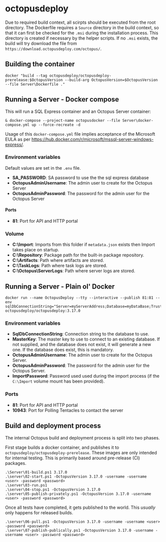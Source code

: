# octopusdeploy

Due to required build context, all scirpts should be executed from the root directory. The Dockerfile requires a `Source` directory in the build context, so that it can first be checked for the `.msi` during the installation process. This directory is created if necessary by the helper scripts. If no `.msi` exists, the build will try download the file from `https://download.octopusdeploy.com/octopus/`.

## Building the container

```plaintext
docker "build --tag octopusdeploy/octopusdeploy-prerelease:$OctopusVersion --build-arg OctopusVersion=$OctopusVersion --file Server\Dockerfile ."
```

## Running a Server - Docker compose

This will run a SQL Express container and an Octopus Server container:

```plaintext
& docker-compose --project-name octopusdocker --file Server\docker-compose.yml up --force-recreate -d
```

Usage of this `docker-compose.yml` file implies acceptance of the Microsoft EULA as per https://hub.docker.com/r/microsoft/mssql-server-windows-express/.

### Environment variables

Default values are set in the `.env` file.

- **SA_PASSWORD**: SA password to use the the sql express database
- **OctopusAdminUsername**: The admin user to create for the Octopus Server
- **OctopusAdminPassword**: The password for the admin user for the Octopus Server

#### Ports

- **81**: Port for API and HTTP portal

### Volume

- **C:\Import**: Imports from this folder if `metadata.json` exists then Import takes place on startup.
- **C:\Repository**: Package path for the built-in package repository.
- **C:\Artifacts**: Path where artifacts are stored.
- **C:\TaskLogs**: Path where task logs are stored.
- **C:\Octopus\ServerLogs**: Path where server logs are stored.

## Running a Server - Plain ol' Docker

```plaintext
docker run --name OctopusDeploy --tty --interactive --publish 81:81 --env sqlDbConnectionString="Server=myServerAddress;Database=myDataBase;Trusted_Connection=True;" octopusdeploy/octopusdeploy:3.17.0
```

### Environment variables

- **SqlDbConnectionString**: Connection string to the database to use.
- **MasterKey**: The master key to use to connect to an existing database. If not supplied, and the database does not exist, it will generate a new one. If the database does exist, this is mandatory.
- **OctopusAdminUsername**: The admin user to create for the Octopus Server.
- **OctopusAdminPassword**: The password for the admin user for the Octopus Server.
- **ImportPassword**: Password used used during the import process (if the `C:\Import` volume  mount has been provided).

### Ports

- **81**: Port for API and HTTP portal
- **10943**: Port for Polling Tentacles to contact the server

## Build and deployment process

The internal Octopus build and deployment process is split into two phases.

First stage builds a docker container, and publishes it to `octopusdeploy/octopusdeploy-prerelease`. These images are only intended for internal testing. This is primarily based around pre-release (CI) packages.

```plaintext
.\Server\01-build.ps1 3.17.0
.\server\02-start.ps1 -OctopusVersion 3.17.0 -username -username <user> -password <password>
.\server\03-run.ps1
.\server\04-stop.ps1 -OctopusVersion 3.17.0
.\server\05-publish-privately.ps1 -OctopusVersion 3.17.0 -username <user> -password <password>
```

Once all tests have completed, it gets published to the world. This _usually_ only happens for released builds.

```plaintext
.\server\06-pull.ps1 -OctopusVersion 3.17.0 -username -username <user> -password <password>
.\server\07-publish-publically.ps1 -OctopusVersion 3.17.0 -username -username <user> -password <password>
```
